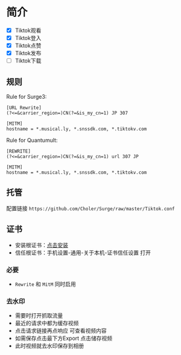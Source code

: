 # 简介
- [x] Tiktok观看
- [x] Tiktok登入
- [x] Tiktok点赞
- [x] Tiktok发布
- [ ] Tiktok下载

## 规则
Rule for Surge3:
```
[URL Rewrite]
(?<=&carrier_region=)CN(?=&is_my_cn=1) JP 307

[MITM]
hostname = *.musical.ly, *.snssdk.com, *.tiktokv.com
```

Rule for Quantumult:
```
[REWRITE]
(?<=&carrier_region=)CN(?=&is_my_cn=1) url 307 JP

[MITM]
hostname = *.musical.ly, *.snssdk.com, *.tiktokv.com
```

## 托管
配置链接 `https://github.com/Choler/Surge/raw/master/Tiktok.conf`

## 证书
* 安装根证书：[点击安装](https://raw.githubusercontent.com/Choler/Surge/master/Thor%20SSL%20CA.cer)
* 信任根证书：手机设置-通用-关于本机-证书信任设置 打开

### 必要
* `Rewrite` 和 `MitM` 同时启用

### 去水印
* 需要时打开抓取流量
* 最近的请求中都为缓存视频
* 点击请求链接再点响应 可查看视频内容
* 如需保存点击最下方Export 点击储存视频
* 此时视频就去水印保存到相册
